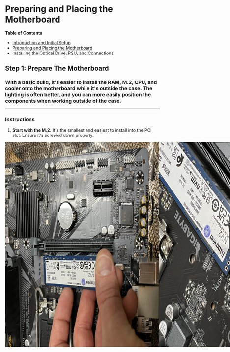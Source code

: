 # Preparing and Placing the Motherboard

<b>Table of Contents</b>
   - [Introduction and Initial Setup](https://github.com/GSecAwareness/ComputerBuild/blob/main/README.md)
   - [Preparing and Placing the Motherboard](https://github.com/GSecAwareness/ComputerBuild/blob/main/part2/s2-mobo.md)
   - [Installing the Optical Drive, PSU, and Connections](https://github.com/GSecAwareness/ComputerBuild/blob/main/part3/part3.md)

## Step 1: Prepare The Motherboard

### With a basic build, it's easier to install the RAM, M.2, CPU, and cooler onto the motherboard while it's outside the case. The lighting is often better, and you can more easily position the components when working outside of the case.

---

### Instructions
1. **Start with the M.2.** It's the smallest and easiest to install into the PCI slot. Ensure it's screwed down properly.  
  
<div style="display: flex;">
    <img src="https://github.com/GSecAwareness/ComputerBuild/blob/main/part2/IMG_1018.JPG" alt="Computer Setup" width="500"/>
    <img src="https://github.com/GSecAwareness/ComputerBuild/blob/main/part2/IMG_1019.JPG" alt="Computer Setup" width="500"/>

---
     
2. **Install the RAM stick(s).** The correct configuration is typically printed on the motherboard in small print (A2, B2 first). Installing RAM in the wrong slot may result in no video output when you power on the system.

<div style="display: flex;">
    <img src="https://github.com/GSecAwareness/ComputerBuild/blob/main/part2/IMG_1014.JPG" alt="Computer Setup" width="500"/>
    <img src="https://github.com/GSecAwareness/ComputerBuild/blob/main/part2/IMG_1017.JPG" alt="Computer Setup" width="500"/>

---
    
3. **Install the CPU.** On the back of the CPU, there's an arrow. Align it with the arrow on the CPU socket before placing it in the socket. This step is crucial, and the marking on the socket should be clear.   
<div style="display: flex;">
    <img src="https://github.com/GSecAwareness/ComputerBuild/blob/main/part2/IMG_1037.JPG" alt="Computer Setup" width="500"/>

---
    
4. **Install the CPU cooler over the CPU.** In this example, we are using a stock cooler. The brand name is imprinted on the face of the cooler, and I usually position it facing upwards. Plug the fan power cord into the small connector to the upper right of the CPU. It should read **CPU FAN**

<div style="display: flex;">
    <img src="https://github.com/GSecAwareness/ComputerBuild/blob/main/part2/IMG_1038.JPG" alt="Computer Setup" width="500"/>
    <img src="https://github.com/GSecAwareness/ComputerBuild/blob/main/part2/IMG_1039.JPG" alt="Computer Setup" width="500"/>

---

5. Check the components for looseness. It's easy to misplace RAM.  
7. Check the back of the board. Can you see the white plastic posts sticking through from the CPU cooler? If you can, this indicates the cooler is properly installed.

 <div style="display: flex;">
    <img src="https://github.com/GSecAwareness/ComputerBuild/blob/main/part2/IMG_1040.JPG" alt="Computer Setup" width="500"/>

---

8. **Install the I/O Panel (Input/Output)** into the case before placing the motherboard.
 <div style="display: flex;">
    <img src="https://github.com/GSecAwareness/ComputerBuild/blob/main/part2/IMG_1008.JPG" alt="Computer Setup" width="500"/>

---

9. **Secure the posts into the bottom of the case** to align with the holes on the motherboard. This will allow for proper fastening of the motherboard within the case. **Gently position the motherboard into the case**, ensuring the screw holes align with the posts. Finally, use the provided screws to securely **attach the motherboard to the case**.

<div style="display: flex;">
   <img src="https://github.com/GSecAwareness/ComputerBuild/blob/main/part2/IMG_1077.JPG" alt="Computer Setup" width="500"/>
   <img src="https://github.com/GSecAwareness/ComputerBuild/blob/main/part2/IMG_1078.JPG" alt="Computer Setup" width="500"/>

   Take a quick look at your hard work. This part is complete. In the next section, we will plug in the USB 3.0, USB headers, and install some more components!  
   
<div style="display: flex;">
    <img src="https://github.com/GSecAwareness/ComputerBuild/blob/main/part2/IMG_1079.JPG" alt="Computer Setup" width="500"/>
   


